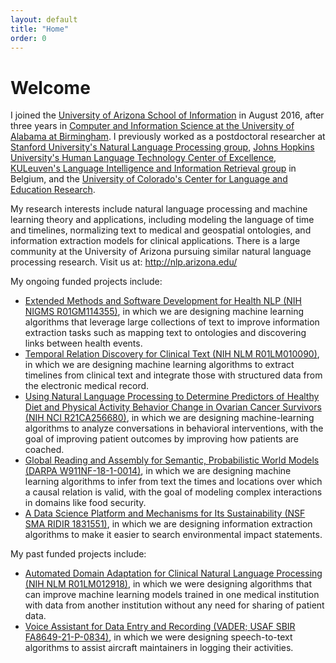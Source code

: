 ```yaml
---
layout: default
title: "Home"
order: 0
---
```


# Welcome #

I joined the [University of Arizona School of Information](http://ischool.arizona.edu/) in August 2016, after three years in [Computer and Information Science at the University of Alabama at Birmingham](https://cis.uab.edu/).
I previously worked as a postdoctoral researcher at
[Stanford University's Natural Language Processing group](http://nlp.stanford.edu),
[Johns Hopkins University's Human Language Technology Center of Excellence](http://hltcoe.jhu.edu/),
[KULeuven's Language Intelligence and Information Retrieval group](http://liir.cs.kuleuven.be/) in Belgium,
and the [University of Colorado's Center for Language and Education Research](https://www.colorado.edu/lab/clear/).

My research interests include natural language processing and machine learning theory and applications, including modeling the language of time and timelines, normalizing text to medical and geospatial ontologies, and information extraction models for clinical applications.
There is a large community at the University of Arizona pursuing similar natural language processing research. Visit us at: <http://nlp.arizona.edu/>

My ongoing funded projects include:

* [Extended Methods and Software Development for Health NLP (NIH NIGMS R01GM114355)](https://reporter.nih.gov/project-details/10209178), in which we are designing machine learning algorithms that leverage large collections of text to improve information extraction tasks such as mapping text to ontologies and discovering links between health events.
* [Temporal Relation Discovery for Clinical Text (NIH NLM R01LM010090)](https://reporter.nih.gov/project-details/9735964), in which we are designing machine learning algorithms to extract timelines from clinical text and integrate those with structured data from the electronic medical record.
* [Using Natural Language Processing to Determine Predictors of Healthy Diet and Physical Activity Behavior Change in Ovarian Cancer Survivors (NIH NCI R21CA256680)](https://reporter.nih.gov/project-details/10510666), in which we are designing machine-learning algorithms to analyze conversations in behavioral interventions, with the goal of improving patient outcomes by improving how patients are coached.
* [Global Reading and Assembly for Semantic, Probabilistic World Models (DARPA W911NF-18-1-0014)](https://www.darpa.mil/program/world-modelers), in which we are designing machine learning algorithms to infer from text the times and locations over which a causal relation is valid, with the goal of modeling complex interactions in domains like food security.
* [A Data Science Platform and Mechanisms for Its Sustainability (NSF SMA RIDIR 1831551)](https://www.nsf.gov/awardsearch/showAward?AWD_ID=1831551), in which we are designing information extraction algorithms to make it easier to search environmental impact statements.

My past funded projects include:

* [Automated Domain Adaptation for Clinical Natural Language Processing (NIH NLM R01LM012918)](https://reporter.nih.gov/project-details/9579181), in which we were designing algorithms that can improve machine learning models trained in one medical institution with data from another institution without any need for sharing of patient data.
* [Voice Assistant for Data Entry and Recording (VADER; USAF SBIR FA8649-21-P-0834)](https://www.sbir.gov/node/2165081), in which we were designing speech-to-text algorithms to assist aircraft maintainers in logging their activities.
